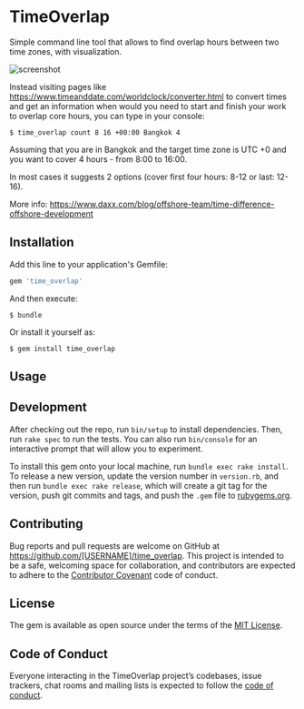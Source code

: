 # TimeOverlap

Simple command line tool that allows to find overlap hours between two time zones, with visualization.

![screenshot](http://i68.tinypic.com/mi1npd.png)

Instead visiting pages like https://www.timeanddate.com/worldclock/converter.html
to convert times and get an information when would you need to start and finish your work to overlap core hours,
you can type in your console:

```
$ time_overlap count 8 16 +00:00 Bangkok 4
```

Assuming that you are in Bangkok and the target time zone is UTC +0
and you want to cover 4 hours - from 8:00 to 16:00.

In most cases it suggests 2 options (cover first four hours: 8-12 or last: 12-16).

More info: https://www.daxx.com/blog/offshore-team/time-difference-offshore-development

## Installation

Add this line to your application's Gemfile:

```ruby
gem 'time_overlap'
```

And then execute:

    $ bundle

Or install it yourself as:

    $ gem install time_overlap

## Usage


## Development

After checking out the repo, run `bin/setup` to install dependencies. Then, run `rake spec` to run the tests. You can also run `bin/console` for an interactive prompt that will allow you to experiment.

To install this gem onto your local machine, run `bundle exec rake install`. To release a new version, update the version number in `version.rb`, and then run `bundle exec rake release`, which will create a git tag for the version, push git commits and tags, and push the `.gem` file to [rubygems.org](https://rubygems.org).

## Contributing

Bug reports and pull requests are welcome on GitHub at https://github.com/[USERNAME]/time_overlap. This project is intended to be a safe, welcoming space for collaboration, and contributors are expected to adhere to the [Contributor Covenant](http://contributor-covenant.org) code of conduct.

## License

The gem is available as open source under the terms of the [MIT License](https://opensource.org/licenses/MIT).

## Code of Conduct

Everyone interacting in the TimeOverlap project’s codebases, issue trackers, chat rooms and mailing lists is expected to follow the [code of conduct](https://github.com/[USERNAME]/time_overlap/blob/master/CODE_OF_CONDUCT.md).
